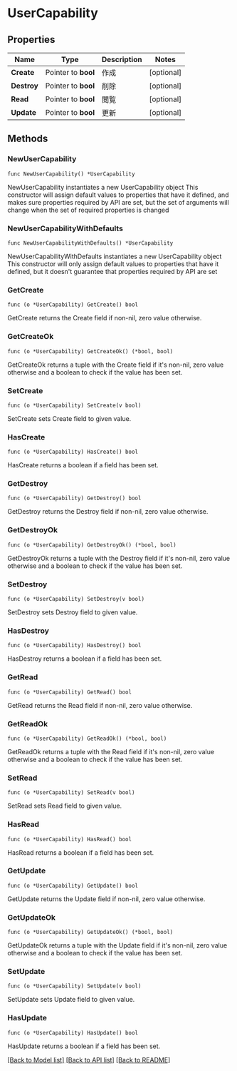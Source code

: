 # UserCapability

## Properties

Name | Type | Description | Notes
------------ | ------------- | ------------- | -------------
**Create** | Pointer to **bool** | 作成 | [optional] 
**Destroy** | Pointer to **bool** | 削除 | [optional] 
**Read** | Pointer to **bool** | 閲覧 | [optional] 
**Update** | Pointer to **bool** | 更新 | [optional] 

## Methods

### NewUserCapability

`func NewUserCapability() *UserCapability`

NewUserCapability instantiates a new UserCapability object
This constructor will assign default values to properties that have it defined,
and makes sure properties required by API are set, but the set of arguments
will change when the set of required properties is changed

### NewUserCapabilityWithDefaults

`func NewUserCapabilityWithDefaults() *UserCapability`

NewUserCapabilityWithDefaults instantiates a new UserCapability object
This constructor will only assign default values to properties that have it defined,
but it doesn't guarantee that properties required by API are set

### GetCreate

`func (o *UserCapability) GetCreate() bool`

GetCreate returns the Create field if non-nil, zero value otherwise.

### GetCreateOk

`func (o *UserCapability) GetCreateOk() (*bool, bool)`

GetCreateOk returns a tuple with the Create field if it's non-nil, zero value otherwise
and a boolean to check if the value has been set.

### SetCreate

`func (o *UserCapability) SetCreate(v bool)`

SetCreate sets Create field to given value.

### HasCreate

`func (o *UserCapability) HasCreate() bool`

HasCreate returns a boolean if a field has been set.

### GetDestroy

`func (o *UserCapability) GetDestroy() bool`

GetDestroy returns the Destroy field if non-nil, zero value otherwise.

### GetDestroyOk

`func (o *UserCapability) GetDestroyOk() (*bool, bool)`

GetDestroyOk returns a tuple with the Destroy field if it's non-nil, zero value otherwise
and a boolean to check if the value has been set.

### SetDestroy

`func (o *UserCapability) SetDestroy(v bool)`

SetDestroy sets Destroy field to given value.

### HasDestroy

`func (o *UserCapability) HasDestroy() bool`

HasDestroy returns a boolean if a field has been set.

### GetRead

`func (o *UserCapability) GetRead() bool`

GetRead returns the Read field if non-nil, zero value otherwise.

### GetReadOk

`func (o *UserCapability) GetReadOk() (*bool, bool)`

GetReadOk returns a tuple with the Read field if it's non-nil, zero value otherwise
and a boolean to check if the value has been set.

### SetRead

`func (o *UserCapability) SetRead(v bool)`

SetRead sets Read field to given value.

### HasRead

`func (o *UserCapability) HasRead() bool`

HasRead returns a boolean if a field has been set.

### GetUpdate

`func (o *UserCapability) GetUpdate() bool`

GetUpdate returns the Update field if non-nil, zero value otherwise.

### GetUpdateOk

`func (o *UserCapability) GetUpdateOk() (*bool, bool)`

GetUpdateOk returns a tuple with the Update field if it's non-nil, zero value otherwise
and a boolean to check if the value has been set.

### SetUpdate

`func (o *UserCapability) SetUpdate(v bool)`

SetUpdate sets Update field to given value.

### HasUpdate

`func (o *UserCapability) HasUpdate() bool`

HasUpdate returns a boolean if a field has been set.


[[Back to Model list]](../README.md#documentation-for-models) [[Back to API list]](../README.md#documentation-for-api-endpoints) [[Back to README]](../README.md)


